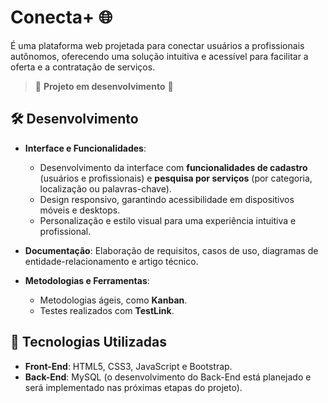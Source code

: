# Conecta+ 🌐  

É uma plataforma web projetada para conectar usuários a profissionais autônomos, oferecendo uma solução intuitiva e acessível para facilitar a oferta e a contratação de serviços.  

> 🚧 **Projeto em desenvolvimento** 🚧  

## 🛠 Desenvolvimento  

- **Interface e Funcionalidades**:  
  - Desenvolvimento da interface com **funcionalidades de cadastro** (usuários e profissionais) e **pesquisa por serviços** (por categoria, localização ou palavras-chave).  
  - Design responsivo, garantindo acessibilidade em dispositivos móveis e desktops.  
  - Personalização e estilo visual para uma experiência intuitiva e profissional.  

- **Documentação**: Elaboração de requisitos, casos de uso, diagramas de entidade-relacionamento e artigo técnico.  
- **Metodologias e Ferramentas**:  
  - Metodologias ágeis, como **Kanban**.  
  - Testes realizados com **TestLink**.  

## 🚀 Tecnologias Utilizadas  
- **Front-End**: HTML5, CSS3, JavaScript e Bootstrap.  
- **Back-End**: MySQL (o desenvolvimento do Back-End está planejado e será implementado nas próximas etapas do projeto).  
